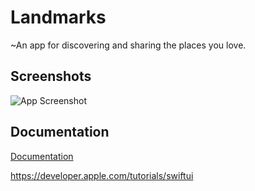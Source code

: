 
# Landmarks

~An app for discovering and sharing the places you love.


## Screenshots

![App Screenshot](<img width="328" alt="Screenshot 2024-02-29 at 10 22 41 AM" src="https://github.com/joy529/Landmarks/assets/57055238/ba3196bc-2b2d-47e2-b95c-99163d14ea9f">)



## Documentation

[Documentation](https://developer.apple.com/tutorials/swiftui)

https://developer.apple.com/tutorials/swiftui
